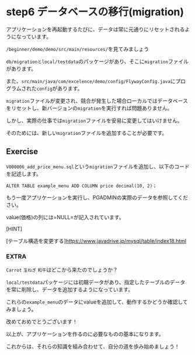 
# step6 データベースの移行(migration)

アプリケーションを再起動するたびに、データは常に元通りにリセットされるようになっています。

`/beginner/demo/demo/src/main/resources/`を見てみましょう

`db/migrationとlocal/testdata`のパッケージがあり、そこに`migration`ファイルがあります。

また、`src/main/java/com/excelence/demo/config/FlywayConfig.java`にプログラムされた`config`があります。

`migration`ファイルが変更され、競合が発生した場合ローカルではデータベースをリセットし、新バージョンの`migration`を実行すれば問題ありません。

しかし、実際の仕事では`migration`ファイルを安易に変更してはいけません。

そのためには、新しい`migration`ファイルを追加することが必要です。

## Exercise

`V000006_add_price_menu.sql`という`migration`ファイルを追加し、以下のコードを記述します。

`ALTER TABLE example_menu ADD COLUMN price decimal(10, 2)；`

もう一度アプリケーションを実行し、PGADMINの実際のデータを参照してください。

value(価格)の列には=NULL=が記入されています。

[HINT]

[テーブル構造を変更する]https://www.javadrive.jp/mysql/table/index18.html

### EXTRA
`Carrot` `玉ねぎ` `和牛`はどこから来たのでしょうか？

`local/testdata`パッケージには初期データがあり、指定したテーブルのデータを常に削除し、データを追加するようになっています。

これらの`example_menu`のデータにvalueを追加して、動作するかどうか確認してみましょう。


改めておめでとうございます！

以上が、アプリケーションを作るのに必要なものの基本になります。

これからは、それらの知識を組み合わせて、自分の道を歩み始めましょう！